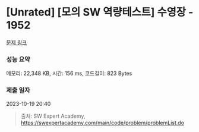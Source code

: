# [Unrated] [모의 SW 역량테스트] 수영장 - 1952 

[문제 링크](https://swexpertacademy.com/main/code/problem/problemDetail.do?contestProbId=AV5PpFQaAQMDFAUq) 

### 성능 요약

메모리: 22,348 KB, 시간: 156 ms, 코드길이: 823 Bytes

### 제출 일자

2023-10-19 20:40



> 출처: SW Expert Academy, https://swexpertacademy.com/main/code/problem/problemList.do